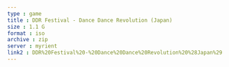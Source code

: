 ```yaml
---
type : game
title : DDR Festival - Dance Dance Revolution (Japan)
size : 1.1 G
format : iso
archive : zip
server : myrient
link2 : DDR%20Festival%20-%20Dance%20Dance%20Revolution%20%28Japan%29
---
```

